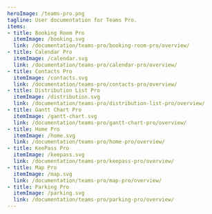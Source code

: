 ```yaml
---
heroImage: /teams-pro.png
tagline: User documentation for Teams Pro.
items:
- title: Booking Room Pro
  itemImage: /booking.svg
  link: /documentation/teams-pro/booking-room-pro/overview/
- title: Calendar Pro
  itemImage: /calendar.svg
  link: /documentation/teams-pro/calendar-pro/overview/
- title: Contacts Pro
  itemImage: /contacts.svg
  link: /documentation/teams-pro/contacts-pro/overview/
- title: Distribution List Pro
  itemImage: /distribution.svg
  link: /documentation/teams-pro/distribution-list-pro/overview/
- title: Gantt Chart Pro
  itemImage: /gantt-chart.svg
  link: /documentation/teams-pro/gantt-chart-pro/overview/
- title: Home Pro
  itemImage: /home.svg
  link: /documentation/teams-pro/home-pro/overview/
- title: KeePass Pro
  itemImage: /keepass.svg
  link: /documentation/teams-pro/keepass-pro/overview/
- title: Map Pro
  itemImage: /map.svg
  link: /documentation/teams-pro/map-pro/overview/
- title: Parking Pro
  itemImage: /parking.svg
  link: /documentation/teams-pro/parking-pro/overview/
---
```


<Teams />